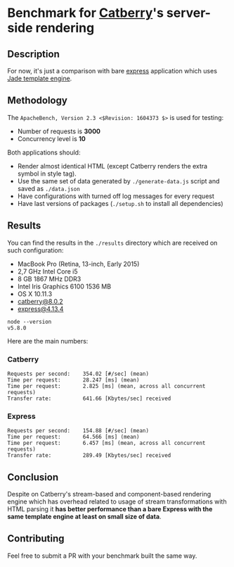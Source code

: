 # Benchmark for [Catberry](https://github.com/catberry/catberry)'s server-side rendering

## Description
For now, it's just a comparison with bare [express](http://expressjs.com/) application which uses [Jade template engine](http://jade-lang.com/).

## Methodology
The `ApacheBench, Version 2.3 <$Revision: 1604373 $>` is used for testing:
 * Number of requests is **3000**
 * Concurrency level is **10**

Both applications should:
 * Render almost identical HTML (except Catberry renders the extra symbol in style tag).
 * Use the same set of data generated by `./generate-data.js` script and saved as `./data.json`
 * Have configurations with turned off log messages for every request
 * Have last versions of packages (`./setup.sh` to install all dependencies)

## Results
You can find the results in the `./results` directory which are received on such configuration:
 * MacBook Pro (Retina, 13-inch, Early 2015)
 * 2,7 GHz Intel Core i5
 * 8 GB 1867 MHz DDR3
 * Intel Iris Graphics 6100 1536 MB
 * OS X 10.11.3
 * catberry@8.0.2
 * express@4.13.4

```
node --version
v5.8.0
```

Here are the main numbers:

### Catberry
```
Requests per second:    354.02 [#/sec] (mean)
Time per request:       28.247 [ms] (mean)
Time per request:       2.825 [ms] (mean, across all concurrent requests)
Transfer rate:          641.66 [Kbytes/sec] received
```

### Express
```
Requests per second:    154.88 [#/sec] (mean)
Time per request:       64.566 [ms] (mean)
Time per request:       6.457 [ms] (mean, across all concurrent requests)
Transfer rate:          289.49 [Kbytes/sec] received
```

## Conclusion
Despite on Catberry's stream-based and component-based rendering engine which has overhead related to usage of stream transformations with HTML parsing it **has better performance than a bare Express with the same template engine at least on small size of data**.

## Contributing
Feel free to submit a PR with your benchmark built the same way.
